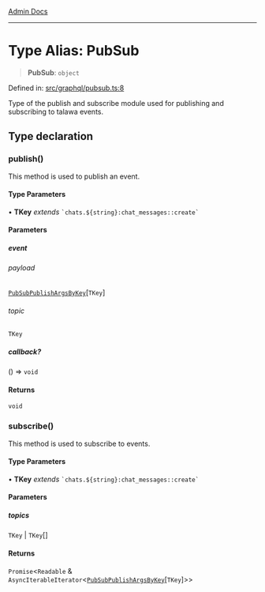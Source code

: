 [Admin Docs](/)

***

# Type Alias: PubSub

> **PubSub**: `object`

Defined in: [src/graphql/pubsub.ts:8](https://github.com/PalisadoesFoundation/talawa-api/blob/5c2e90552414053c7e52a1a2621c3724f43bf6ad/src/graphql/pubsub.ts#L8)

Type of the publish and subscribe module used for publishing and subscribing to talawa events.

## Type declaration

### publish()

This method is used to publish an event.

#### Type Parameters

• **TKey** *extends* `` `chats.${string}:chat_messages::create` ``

#### Parameters

##### event

###### payload

[`PubSubPublishArgsByKey`](PubSubPublishArgsByKey.md)\[`TKey`\]

###### topic

`TKey`

##### callback?

() => `void`

#### Returns

`void`

### subscribe()

This method is used to subscribe to events.

#### Type Parameters

• **TKey** *extends* `` `chats.${string}:chat_messages::create` ``

#### Parameters

##### topics

`TKey` | `TKey`[]

#### Returns

`Promise`\<`Readable` & `AsyncIterableIterator`\<[`PubSubPublishArgsByKey`](PubSubPublishArgsByKey.md)\[`TKey`\]\>\>
